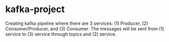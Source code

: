 # kafka-project
Creating kafka pipeline where there are 3 services: (1) Producer, (2) Consumer/Producer, and (3) Consumer. The messages will be sent from (1) service to (3) service through topics and (2) service.

